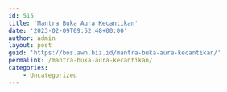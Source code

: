 ```yaml
---
id: 515
title: 'Mantra Buka Aura Kecantikan'
date: '2023-02-09T09:52:48+00:00'
author: admin
layout: post
guid: 'https://bos.awn.biz.id/mantra-buka-aura-kecantikan/'
permalink: /mantra-buka-aura-kecantikan/
categories:
    - Uncategorized
---
```


